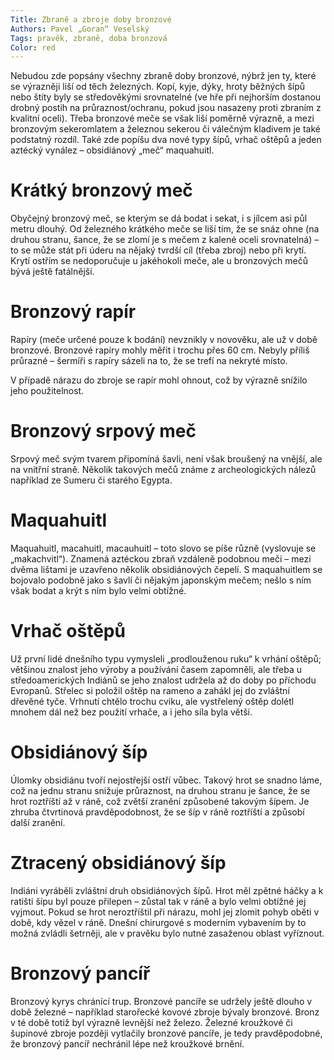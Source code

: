 ```yaml
---
Title: Zbraně a zbroje doby bronzové
Authors: Pavel „Goran“ Veselský 
Tags: pravěk, zbraně, doba bronzová
Color: red
---
```



Nebudou zde popsány všechny zbraně doby bronzové, nýbrž jen ty, které se
výrazněji liší od těch železných. Kopí, kyje, dýky, hroty běžných šípů nebo
štíty byly se středověkými srovnatelné (ve hře při nejhorším dostanou drobný postih na
průraznost/ochranu, pokud jsou nasazeny proti zbraním z kvalitní oceli). Třeba bronzové
meče se však liší poměrně výrazně, a mezi bronzovým sekeromlatem a železnou sekerou
či válečným kladivem je také podstatný rozdíl. Také zde popíšu dva nové typy šípů, vrhač oštěpů a jeden aztécký vynález – obsidiánový „meč“ maquahuitl.

# Krátký bronzový meč

Obyčejný bronzový meč, se kterým se dá bodat i sekat, i s jílcem asi půl metru
dlouhý. Od železného krátkého meče se liší tím, že se snáz ohne (na druhou stranu, šance,
že se zlomí je s mečem z kalené oceli srovnatelná) – to se může stát při úderu na nějaký
tvrdší cíl (třeba zbroj) nebo při krytí. Krytí ostřím se nedoporučuje u jakéhokoli meče, ale u
bronzových mečů bývá ještě fatálnější.

# Bronzový rapír
Rapíry (meče určené pouze k bodání) nevznikly v novověku, ale už v době bronzové.
Bronzové rapíry mohly měřit i trochu přes 60 cm. Nebyly příliš průrazné – šermíři s rapíry
sázeli na to, že se trefí na nekryté místo.

V případě nárazu do zbroje se rapír mohl ohnout, což by výrazně snížilo jeho
použitelnost.

# Bronzový srpový meč

Srpový meč svým tvarem připomíná šavli, není však broušený na vnější, ale na
vnitřní straně. Několik takových mečů známe z archeologických nálezů
například ze Sumeru či starého Egypta.

# Maquahuitl
Maquahuitl, macahuitl, macauhuitl – toto slovo se píše různě (vyslovuje se „makachvitl“). Znamená aztéckou zbraň vzdáleně podobnou meči – mezi dvěma lištami je uzavřeno několik obsidiánových čepelí. S maquahuitlem se bojovalo podobně jako s šavlí či nějakým japonským mečem; nešlo s ním však bodat a krýt s ním bylo velmi obtížné. 

# Vrhač oštěpů 
Už první lidé dnešního typu vymysleli „prodlouženou ruku“ k vrhání oštěpů; většinou znalost jeho výroby a používání časem zapomněli, ale třeba u středoamerických Indiánů se jeho znalost udržela až do doby po příchodu Evropanů. Střelec si položil oštěp na rameno a zahákl jej do zvláštní dřevěné tyče. Vrhnutí chtělo trochu cviku, ale vystřelený oštěp dolétl mnohem dál než bez použití vrhače, a i jeho síla byla větší. 

# Obsidiánový šíp 
Úlomky obsidiánu tvoří nejostřejší ostří vůbec. Takový hrot se snadno láme, což na jednu stranu snižuje průraznost, na druhou stranu je šance, že se hrot roztříští až v ráně, což zvětší zranění způsobené takovým šípem. Je zhruba čtvrtinová pravděpodobnost, že se šíp v ráně roztříští a způsobí další zranění. 

# Ztracený obsidiánový šíp 
Indiáni vyráběli zvláštní druh obsidiánových šípů. Hrot měl zpětné háčky a k ratišti šípu byl pouze přilepen – zůstal tak v ráně a bylo velmi obtížné jej vyjmout. Pokud se hrot neroztříštil při nárazu, mohl jej zlomit pohyb oběti v době, kdy vězel v ráně. Dnešní chirurgové s moderním vybavením by to možná zvládli šetrněji, ale v pravěku bylo nutné zasaženou oblast vyříznout. 

# Bronzový pancíř
 
Bronzový kyrys chránící trup. Bronzové pancíře se udržely ještě dlouho v době železné – například starořecké kovové zbroje bývaly bronzové. Bronz v té době totiž byl výrazně levnější než železo. Železné kroužkové či šupinové zbroje později vytlačily bronzové pancíře, je tedy pravděpodobné, že bronzový pancíř nechránil lépe než kroužkové brnění. 
